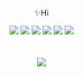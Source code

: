 <div align=center>

  ✨Hi
  
  <!-- ![YunJi's github stats](https://github-readme-stats.vercel.app/api?username=yxnjx&show_icons=true&theme=tokyonight) -->

  <!-- ![Top Langs](https://github-readme-stats.vercel.app/api/top-langs/?username=yxnjx&layout=compact&theme=tokyonight) -->
  
  <img src="https://img.shields.io/badge/java-007396?style=for-the-badge&logo=OpenJDK&logoColor=white"/>

  <img src="https://img.shields.io/badge/Spring-6DB33F?style=for-the-badge&logo=Spring&logoColor=white"/>

  <img src="https://img.shields.io/badge/Javascript-F7DF1E?style=for-the-badge&logo=javascript&logoColor=FFF"/>

  <img src="https://img.shields.io/badge/HTML5-E34F26?style=for-the-badge&logo=html5&logoColor=FFF"/>

  <img src="https://img.shields.io/badge/c-A8B9CC?style=for-the-badge&logo=c&logoColor=FFF"/>

  <img src="https://img.shields.io/badge/unity-FFFFFF?style=for-the-badge&logo=Unity&logoColor=000"/>

  #

  <a href="https://naver.com" target="_blank">
  <img src="https://img.shields.io/badge/Blog-000000?style=social&logo=naver&logoColor=#03C75A"/></a>
</div>


